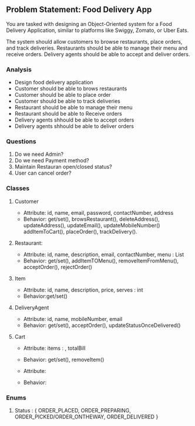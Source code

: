 ## Problem Statement: Food Delivery App

You are tasked with designing an Object-Oriented system for a Food Delivery Application,
similar to platforms like Swiggy, Zomato, or Uber Eats.

The system should allow customers to browse restaurants, place orders, and track deliveries. 
Restaurants should be able to manage their menu and receive orders.
Delivery agents should be able to accept and deliver orders.

### Analysis
- Design food delivery application
- Customer should be able to brows restaurants
- Customer should be able to place order
- Customer should be able to track deliveries
- Restaurant should be able to manage their menu
- Restaurant should be able to Receive orders
- Delivery agents shhould be able to accept orders
- Delivery agents shhould be able to deliver orders


### Questions
1. Do we need Admin?
2. Do we need Payment method?
3. Maintain Restauran open/closed status?
4. User can cancel order?

### Classes
1. Customer
   - Attribute: id, name, email, password, contactNumber, address
   - Behavior: get/set(), browsRestaurant(), deleteAddress(), updateAddress(), updateEmail(), updateMobileNumber()
               addItemToCart(), placeOrder(), trackDelivery().


2. Restaurant:
   - Attribute: id, name, description, email, contactNumber, menu : List <Items>
   - Behavior: get/set(), addItemTOMenu(), removeItemFromMenu(), acceptOrder(), rejectOrder()


3. Item
   - Attribute: id, name, description, price, serves : int
   - Behavior:get/set()


4. DeliveryAgent
   - Attribute: id, name, mobileNumber, email
   - Behavior: get/set(), acceptOrder(), updateStatusOnceDelivered()


5. Cart
   - Attribute: items : <Item>, totalBill
   - Behavior: get/set(), removeItem()

   - Attribute:
   - Behavior:
   
### Enums
1. Status : { ORDER_PLACED, ORDER_PREPARING, ORDER_PICKED/ORDER_ONTHEWAY, ORDER_DELIVERED }